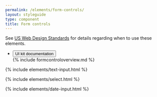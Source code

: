 ```yaml
---
permalink: /elements/form-controls/
layout: styleguide
type: component
title: Form controls
---
```


<p class="usa-font-lead">See <a href="https://playbook.cio.gov/designstandards/form-controls/">US Web Design Standards</a> for details regarding when to use these elements.</p>

<div class="usa-accordion-bordered usa-accordion-docs">
  <ul class="usa-unstyled-list">
    <li>
      <button class="usa-button-unstyled" aria-expanded="true" aria-controls="collapsible-2">
        UI kit documentation
      </button>
      <div id="collapsible-2" class="usa-accordion-content" aria-hidden="true">
        {% include formcontroloverview.md %}
      </div>
    </li>    
  </ul>
</div>

{% include elements/text-input.html %}

{% include elements/select.html %}

{% include elements/date-input.html %}
